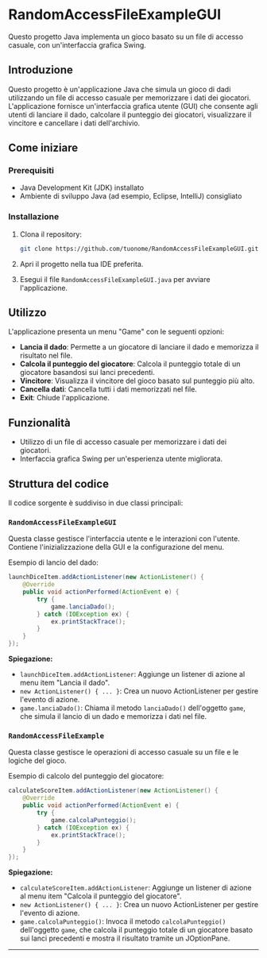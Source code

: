 # RandomAccessFileExampleGUI

Questo progetto Java implementa un gioco basato su un file di accesso casuale, con un'interfaccia grafica Swing.

## Introduzione

Questo progetto è un'applicazione Java che simula un gioco di dadi utilizzando un file di accesso casuale per memorizzare i dati dei giocatori. L'applicazione fornisce un'interfaccia grafica utente (GUI) che consente agli utenti di lanciare il dado, calcolare il punteggio dei giocatori, visualizzare il vincitore e cancellare i dati dell'archivio.

## Come iniziare

### Prerequisiti

- Java Development Kit (JDK) installato
- Ambiente di sviluppo Java (ad esempio, Eclipse, IntelliJ) consigliato

### Installazione

1. Clona il repository:

   ```bash
   git clone https://github.com/tuonome/RandomAccessFileExampleGUI.git
   ```

2. Apri il progetto nella tua IDE preferita.

3. Esegui il file `RandomAccessFileExampleGUI.java` per avviare l'applicazione.

## Utilizzo

L'applicazione presenta un menu "Game" con le seguenti opzioni:

- **Lancia il dado**: Permette a un giocatore di lanciare il dado e memorizza il risultato nel file.
- **Calcola il punteggio del giocatore**: Calcola il punteggio totale di un giocatore basandosi sui lanci precedenti.
- **Vincitore**: Visualizza il vincitore del gioco basato sul punteggio più alto.
- **Cancella dati**: Cancella tutti i dati memorizzati nel file.
- **Exit**: Chiude l'applicazione.

## Funzionalità

- Utilizzo di un file di accesso casuale per memorizzare i dati dei giocatori.
- Interfaccia grafica Swing per un'esperienza utente migliorata.

## Struttura del codice

Il codice sorgente è suddiviso in due classi principali:

### `RandomAccessFileExampleGUI`

Questa classe gestisce l'interfaccia utente e le interazioni con l'utente. Contiene l'inizializzazione della GUI e la configurazione del menu.

Esempio di lancio del dado:

```java
launchDiceItem.addActionListener(new ActionListener() {
    @Override
    public void actionPerformed(ActionEvent e) {
        try {
            game.lanciaDado();
        } catch (IOException ex) {
            ex.printStackTrace();
        }
    }
});
```

**Spiegazione:**
- `launchDiceItem.addActionListener`: Aggiunge un listener di azione al menu item "Lancia il dado".
- `new ActionListener() { ... }`: Crea un nuovo ActionListener per gestire l'evento di azione.
- `game.lanciaDado()`: Chiama il metodo `lanciaDado()` dell'oggetto `game`, che simula il lancio di un dado e memorizza i dati nel file.

### `RandomAccessFileExample`

Questa classe gestisce le operazioni di accesso casuale su un file e le logiche del gioco.

Esempio di calcolo del punteggio del giocatore:

```java
calculateScoreItem.addActionListener(new ActionListener() {
    @Override
    public void actionPerformed(ActionEvent e) {
        try {
            game.calcolaPunteggio();
        } catch (IOException ex) {
            ex.printStackTrace();
        }
    }
});
```

**Spiegazione:**
- `calculateScoreItem.addActionListener`: Aggiunge un listener di azione al menu item "Calcola il punteggio del giocatore".
- `new ActionListener() { ... }`: Crea un nuovo ActionListener per gestire l'evento di azione.
- `game.calcolaPunteggio()`: Invoca il metodo `calcolaPunteggio()` dell'oggetto `game`, che calcola il punteggio totale di un giocatore basato sui lanci precedenti e mostra il risultato tramite un JOptionPane.


---
